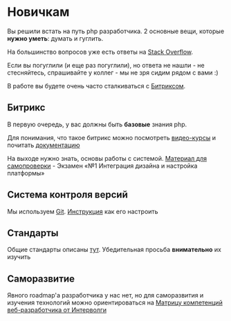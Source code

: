 # Новичкам

Вы решили встать на путь php разработчика. 2 основные вещи, которые **нужно уметь**: думать и гуглить.

На большинство вопросов уже есть ответы на [Stack Overflow](https://stackoverflow.com/).  

Если вы погуглили (и еще раз погуглили), но ответа не нашли - не стесняйтесь, спрашивайте у коллег - мы не зря сидим рядом с вами :)

В работе вы будете очень часто сталкиваться с [Битриксом](https://1c-bitrix.ru). 

## Битрикс

В первую очередь, у вас должны быть **базовые** знания php.

Для понимания, что такое битрикс можно посмотреть [видео-курсы](https://academy.1c-bitrix.ru/training/course/) и почитать [документацию](https://dev.1c-bitrix.ru/docs/php.php)

На выходе нужно знать, основы работы с системой. [Материал для самопроверки](https://academy.1c-bitrix.ru/~ex1all) - Экзамен «№1 Интеграция дизайна и настройка платформы» 

## Система контроля версий

Мы используем [Git](../Git/VCS.md). [Инструкция](../Git/Git-PhpStorm.md) как его настроить

## Стандарты

Общие стандарты описаны [тут](../Guides/Common.md). Убедительная просьба **внимательно** их изучить

## Саморазвитие

Явного roadmap'a разработчика у нас нет, но для саморазвития и изучения технологий можно ориентироваться на [Матрицу компетенций веб-разработчика от Интерволги](http://www.intervolga.ru/other/INTERVOLGA_RU_web-developer-competence-matrix.pdf)